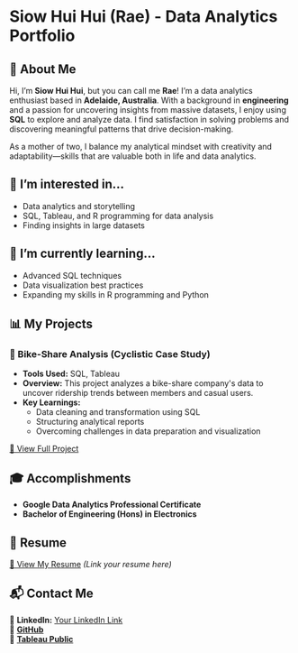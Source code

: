 # Siow Hui Hui (Rae) - Data Analytics Portfolio

## 👋 About Me

Hi, I’m **Siow Hui Hui**, but you can call me **Rae**! I’m a data analytics enthusiast based in **Adelaide, Australia**. With a background in **engineering** and a passion for uncovering insights from massive datasets, I enjoy using **SQL** to explore and analyze data. I find satisfaction in solving problems and discovering meaningful patterns that drive decision-making.

As a mother of two, I balance my analytical mindset with creativity and adaptability—skills that are valuable both in life and data analytics.

## 👀 I’m interested in...
- Data analytics and storytelling
- SQL, Tableau, and R programming for data analysis
- Finding insights in large datasets

## 🌱 I’m currently learning...
- Advanced SQL techniques
- Data visualization best practices
- Expanding my skills in R programming and Python

## 📊 My Projects

### 🚴 Bike-Share Analysis (Cyclistic Case Study)
- **Tools Used:** SQL, Tableau  
- **Overview:** This project analyzes a bike-share company's data to uncover ridership trends between members and casual users.  
- **Key Learnings:**  
  - Data cleaning and transformation using SQL  
  - Structuring analytical reports  
  - Overcoming challenges in data preparation and visualization  

[🔗 View Full Project](https://github.com/GreenSaladLeaf/bike_share/blob/main/README.md) 

## 🎓 Accomplishments
- **Google Data Analytics Professional Certificate**  
- **Bachelor of Engineering (Hons) in Electronics**  

## 📄 Resume
[🔗 View My Resume](#) *(Link your resume here)*  

## 📬 Contact Me
📌 **LinkedIn:** [Your LinkedIn Link](#)  
📌 [**GitHub**](https://github.com/GreenSaladLeaf)  
📌 [**Tableau Public**](https://public.tableau.com/app/profile/rae.siow/viz/bike_share_17343442737480/Dashboard2#1)  

